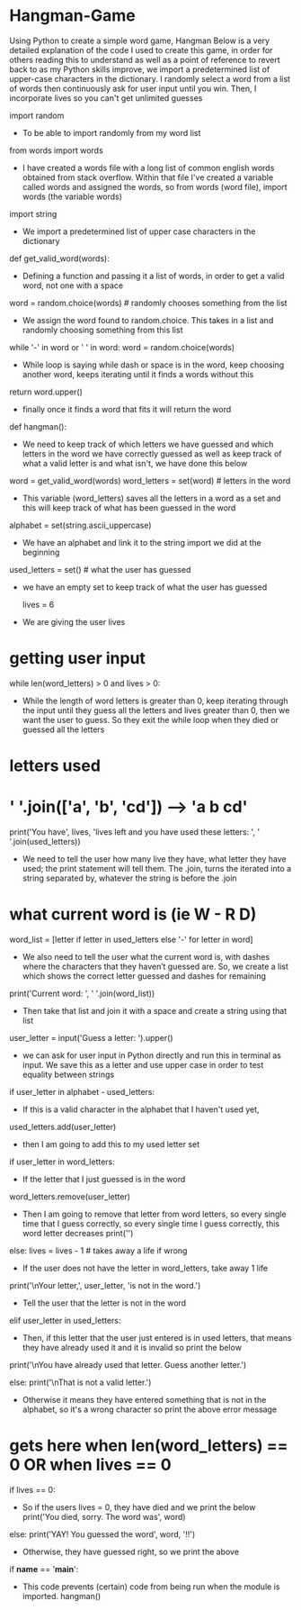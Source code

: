 # Hangman-Game
Using Python to create a simple word game, Hangman  Below is a very detailed explanation of the code I used to create this game, in order for others reading this to understand as well as a point of reference to revert back to as my Python skills improve, we import a predetermined list of upper-case characters in the dictionary. I randomly select a word from a list of words then continuously ask for user input until you win. Then, I incorporate lives so you can't get unlimited guesses

import random 

- To be able to import randomly from my word list 

from words import words

- I have created a words file with a long list of common english words obtained from stack overflow. Within that file I've created a variable called words and assigned the words, so from words (word file), import words (the variable words)

import string

- We import a predetermined list of upper case characters in the dictionary

def get_valid_word(words):

- Defining a function and passing it a list of words, in order to get a valid word, not one with a space

word = random.choice(words)  # randomly chooses something from the list
    
- We assign the word found to random.choice. This takes in a list and randomly choosing something from this list 

while '-' in word or ' ' in word:
word = random.choice(words)
        
- While loop is saying while dash or space is in the word, keep choosing another word, keeps iterating until it finds a words without this

return word.upper()
- finally once it finds a word that fits it will return the word

def hangman():

- We need to keep track of which letters we have guessed and which letters in the word we have correctly guessed as well as keep track of what a valid letter is and what isn't, we have done this below
    
word = get_valid_word(words)
word_letters = set(word)  # letters in the word

- This variable (word_letters) saves all the letters in a word as a set and this will keep track of what has been guessed in the word

alphabet = set(string.ascii_uppercase)
    
- We have an alphabet and link it to the string import we did at the beginning 

used_letters = set()  # what the user has guessed
    
- we have an empty set to keep track of what the user has guessed

    lives = 6

-	We are giving the user lives 

# getting user input
    
while len(word_letters) > 0 and lives > 0:

-	While the length of word letters is greater than 0, keep iterating through the input until they guess all the letters and lives greater than 0, then we want the user to guess. So they exit the while loop when they died or guessed all the letters

# letters used
# ' '.join(['a', 'b', 'cd']) --> 'a b cd'
print('You have', lives, 'lives left and you have used these letters: ', ' '.join(used_letters))

-	We need to tell the user how many live they have, what letter they have used; the print statement will tell them. The .join, turns the iterated into a string separated by, whatever the string is before the .join 

# what current word is (ie W - R D)
       
word_list = [letter if letter in used_letters else '-' for letter in word]

-	We also need to tell the user what the current word is, with dashes where the characters that they haven’t guessed are. So, we create a list which shows the correct letter guessed and dashes for remaining

print('Current word: ', ' '.join(word_list))

-	Then take that list and join it with a space and create a string using that list

user_letter = input('Guess a letter: ').upper()

- we can ask for user input in Python directly and run this in terminal as input. We save this as a letter and use upper case in order to test equality between strings
        
if user_letter in alphabet - used_letters:
        
- If this is a valid character in the alphabet that I haven't used yet,

used_letters.add(user_letter)

- then I am going to add this to my used letter set

if user_letter in word_letters:

- If the letter that I just guessed is in the word 
                
word_letters.remove(user_letter)
                
- Then I am going to remove that letter from word letters, so every single time that I guess correctly, so every single time I guess correctly, this word letter decreases 
print('')

else:
lives = lives - 1  # takes away a life if wrong
-	If the user does not have the letter in word_letters, take away 1 life

print('\nYour letter,', user_letter, 'is not in the word.')
-	Tell the user that the letter is not in the word

elif user_letter in used_letters:

- Then, if this letter that the user just entered is in used letters, that means they have already used it and it is invalid so print the below 

print('\nYou have already used that letter. Guess another letter.')

else:
print('\nThat is not a valid letter.')
- Otherwise it means they have entered something that is not in the alphabet, so it's a wrong character so print the above error message

# gets here when len(word_letters) == 0 OR when lives == 0
if lives == 0:

-	So if the users lives = 0, they have died and we print the below
print('You died, sorry. The word was', word)

else:
print('YAY! You guessed the word', word, '!!')

-	Otherwise, they have guessed right, so we print the above

if __name__ == '__main__':

- This code prevents (certain) code from being run when the module is imported.
    hangman()
